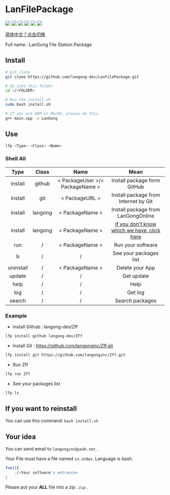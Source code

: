 # LanFilePackage

![](https://img.shields.io/github/tag/langong-dev/LanFilePackage.svg)
![](https://img.shields.io/github/release/langong-dev/LanFilePackage.svg)
![](https://img.shields.io/github/stars/langong-dev/LanFilePackage.svg)
![](https://img.shields.io/github/forks/langong-dev/LanFilePackage.svg)
![](https://img.shields.io/badge/state-Service-brightgreen.svg?style=plastic)
![](https://img.shields.io/badge/GitHub-LanGong-yellow.svg?style=social&logo=github)

[简体中文？点击切换](/README.chn.md)

Full name : LanGong File Station Package

## Install

```bash
# Git clone
git clone https://github.com/langong-dev/LanFilePackage.git

# Go into this folder
cd ~/<FOLDER>

# Run the install.sh
sudo bash install.sh

# If you are ARM or MacOS, please do this
g++ main.cpp -o LanGong
```

## Use

```bash
lfp <Type> <Class> <Name>
```

### Shell All

| Type | Class | Name | Mean |
|:---:|:---:|:---:|:---:|
| install | github | < PackageUser >/< PackageName > | Install package form GitHub |
| install | git | < PackageURL > | Install package from Internet by Git |
| install | langong | < PackageName > | Install package from LanGongOnline|
| install | langong | < PackageName > | [if you don't know which we have, click here](https://langong-dev.github.io/Package/)|
| run | / | < PackageName > | Run your software |
| ls | / | / | See your packages list |
| uninstall | / | < PackageName > | Delete your App |
| update | / | / | Get update |
| help | / | / | Help |
| log | / | / | Get log |
| search | / | / | Search packages |

### Example

- Install Github : langong-dev/Zff

``` bash
lfp install github langong-dev/Zff
```

- Install Git : https://github.com/langonginc/Zff.git

```bash
lfp install git https://github.com/langonginc/Zff.git
```

- Run Zff

```bash
lfp run Zff
```

- See your packages list

```bash
lfp ls
```

## If you want to reinstall

You can use this command: `bash install.sh`

## Your idea

You can send email to ```langonginc@yeah.net``` .

Your File must have a file named ```in.index```. Language is bash.

```bash
fun(){
    ./<Your software's entrance>
}
```

Please put your **ALL** file into a zip ```.zip``` .
